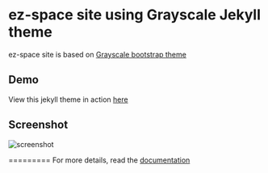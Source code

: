 ez-space site using Grayscale Jekyll theme
==========================================

ez-space site is based on [Grayscale bootstrap theme ](http://ironsummitmedia.github.io/startbootstrap-grayscale/)

## Demo
View this jekyll theme in action [here](https://jeromelachaud.github.io/grayscale-theme)

## Screenshot
![screenshot](https://github.com/dmanzer2/jekyll-site/blob/master/img/ez-space.png)

=========
For more details, read the [documentation](http://jekyllrb.com/)
